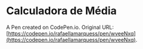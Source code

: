 # Calculadora de Média

A Pen created on CodePen.io. Original URL: [https://codepen.io/rafaellamarquess/pen/wveeNxq](https://codepen.io/rafaellamarquess/pen/wveeNxq).


